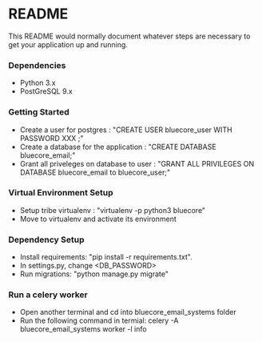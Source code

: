 # README #

This README would normally document whatever steps are necessary to get your application up and running.

### Dependencies ###

* Python 3.x
* PostGreSQL 9.x


### Getting Started ###

* Create a user for postgres : "CREATE USER bluecore_user WITH PASSWORD XXX ;"
* Create a database for the application : "CREATE DATABASE bluecore_email;"
* Grant all priveleges on database to user : "GRANT ALL PRIVILEGES ON DATABASE bluecore_email to bluecore_user;"


### Virtual Environment Setup ###

* Setup tribe virtualenv : "virtualenv -p python3 bluecore"
* Move to virtualenv and activate its environment


### Dependency Setup ###

* Install requirements: "pip install -r requirements.txt".
* In settings.py, change <DB_PASSWORD>
* Run migrations: "python manage.py migrate"

### Run a celery worker ###
* Open another terminal and cd into bluecore_email_systems folder 
* Run the following command in termial: celery -A bluecore_email_systems  worker -l info

